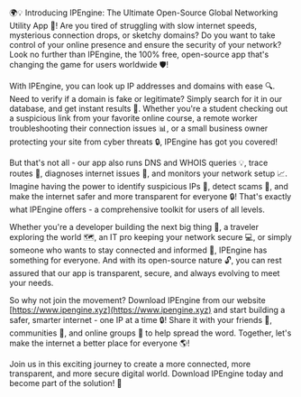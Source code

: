 🌍💡 Introducing IPEngine: The Ultimate Open-Source Global Networking Utility App 🚀! Are you tired of struggling with slow internet speeds, mysterious connection drops, or sketchy domains? Do you want to take control of your online presence and ensure the security of your network? Look no further than IPEngine, the 100% free, open-source app that's changing the game for users worldwide 🛡️!

With IPEngine, you can look up IP addresses and domains with ease 🔍. Need to verify if a domain is fake or legitimate? Simply search for it in our database, and get instant results 👀. Whether you're a student checking out a suspicious link from your favorite online course, a remote worker troubleshooting their connection issues 📊, or a small business owner protecting your site from cyber threats 🔒, IPEngine has got you covered! 

But that's not all - our app also runs DNS and WHOIS queries 💡, trace routes 📍, diagnoses internet issues 👀, and monitors your network setup 📈. Imagine having the power to identify suspicious IPs 🚨, detect scams 💸, and make the internet safer and more transparent for everyone 🔒! That's exactly what IPEngine offers - a comprehensive toolkit for users of all levels.

Whether you're a developer building the next big thing 🎉, a traveler exploring the world 🗺️, an IT pro keeping your network secure 💻, or simply someone who wants to stay connected and informed 👥, IPEngine has something for everyone. And with its open-source nature 🔓, you can rest assured that our app is transparent, secure, and always evolving to meet your needs.

So why not join the movement? Download IPEngine from our website [https://www.ipengine.xyz](https://www.ipengine.xyz) and start building a safer, smarter internet - one IP at a time 🔒! Share it with your friends 🤩, communities 💬, and online groups 📱 to help spread the word. Together, let's make the internet a better place for everyone 🌎!

Join us in this exciting journey to create a more connected, more transparent, and more secure digital world. Download IPEngine today and become part of the solution! 🚀
